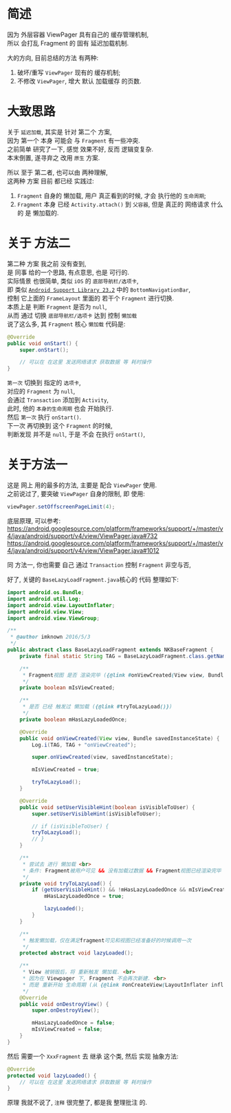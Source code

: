 # 简述
因为 外层容器 ViewPager 具有自己的 缓存管理机制,  
所以 会打乱 Fragment 的 固有 延迟加载机制.  

大的方向, 目前总结的方法 有两种:  
 1. 破坏/重写 `ViewPager` 现有的 缓存机制;  
 2. 不修改 `ViewPager`, 增大 默认 加载缓存 的页数.  

# 大致思路
关于 `延迟加载`, 其实是 针对 第二个 方案,  
因为 第一个 本身 可能会 与 `Fragment` 有一些冲突.  
之前简单 研究了一下, 感觉 效果不好, 反而 逻辑变复杂.  
本末倒置, 遂寻弃之 改用 `原生` 方案.  

所以 至于 第二者, 也可以由 两种理解,  
这两种 方案 目前 都已经 实践过:  
 1. `Fragment` 自身的 懒加载, 用户 真正看到的时候, 才会 执行他的 `生命周期`;  
 2. `Fragment` 本身 已经 `Activity.attach()` 到 `父容器`, 但是 真正的 网络请求 什么的 是 懒加载的.  

# 关于 方法二
第二种 方案 我之前 没有查到,  
是 同事 给的一个思路, 有点意思, 也是 可行的.  
实际情景 也很简单, 类似 `iOS` 的 `底部导航栏/选项卡`,  
即 类似 [`Android Support Library 23.2`][1] 中的 `BottomNavigationBar`,  
控制 它上面的 `FrameLayout` 里面的 若干个 `Fragment` 进行切换.  
本质上是 判断 `Fragment` 是否为 `null`,  
从而 通过 切换 `底部导航栏/选项卡` 达到 控制 `懒加载`  
说了这么多, 其 `Fragment` 核心 `懒加载` 代码是:  

``` java
@Override
public void onStart() {
    super.onStart();

    // 可以在 在这里 发送网络请求 获取数据 等 耗时操作
}
```
[1]: https://developer.android.com/topic/libraries/support-library/revisions.html#rev23-2-0

`第一次` 切换到 指定的 `选项卡`,  
对应的 `Fragment` 为 `null`,  
会通过 `Transaction` 添加到 `Activity`,  
此时, 他的 `本身的生命周期` 也会 开始执行.  
然后 `第一次` 执行 `onStart()`.  
下一次 再切换到 这个 `Fragment` 的时候,  
判断发现 并不是 `null`, 于是 不会 在执行 `onStart()`,  

# 关于方法一
这是 网上 用的最多的方法, 主要是 配合 `ViewPager` 使用.  
之前说过了, 要突破 `ViewPager` 自身的限制, 即 使用:  

``` java
viewPager.setOffscreenPageLimit(4);
```

底层原理, 可以参考:  
https://android.googlesource.com/platform/frameworks/support/+/master/v4/java/android/support/v4/view/ViewPager.java#732  
https://android.googlesource.com/platform/frameworks/support/+/master/v4/java/android/support/v4/view/ViewPager.java#1012  

同 方法一, 你也需要 自己 通过 `Transaction` 控制 `Fragment` 非空与否,  

好了, 关键的 `BaseLazyLoadFragment.java`核心的 代码 整理如下:  

``` java
import android.os.Bundle;
import android.util.Log;
import android.view.LayoutInflater;
import android.view.View;
import android.view.ViewGroup;

/**
 * @author imknown 2016/5/3
 */
public abstract class BaseLazyLoadFragment extends NKBaseFragment {
    private final static String TAG = BaseLazyLoadFragment.class.getName();

    /**
     * Fragment视图 是否 渲染完毕 ({@link #onViewCreated(View view, Bundle savedInstanceState)})
     */
    private boolean mIsViewCreated;

    /**
     * 是否 已经 触发过 懒加载 ({@link #tryToLazyLoad()})
     */
    private boolean mHasLazyLoadedOnce;

    @Override
    public void onViewCreated(View view, Bundle savedInstanceState) {
        Log.i(TAG, TAG + "onViewCreated");

        super.onViewCreated(view, savedInstanceState);

        mIsViewCreated = true;

        tryToLazyLoad();
    }

    @Override
    public void setUserVisibleHint(boolean isVisibleToUser) {
        super.setUserVisibleHint(isVisibleToUser);

        // if (isVisibleToUser) {
        tryToLazyLoad();
        // }
    }

    /**
     * 尝试去 进行 懒加载 <br>
     * 条件: Fragment被用户可见 && 没有加载过数据 && Fragment视图已经渲染完毕
     */
    private void tryToLazyLoad() {
        if (getUserVisibleHint() && !mHasLazyLoadedOnce && mIsViewCreated) {
            mHasLazyLoadedOnce = true;

            lazyLoaded();
        }
    }

    /**
     * 触发懒加载，仅在满足fragment可见和视图已经准备好的时候调用一次
     */
    protected abstract void lazyLoaded();

    /**
     * View 被销毁后，将 重新触发 懒加载. <br>
     * 因为在 Viewpager 下, Fragment 不会再次新建. <br>
     * 而是 重新开始 生命周期 (从 {@link #onCreateView(LayoutInflater inflater, ViewGroup container, Bundle savedInstanceState)} 开始)
     */
    @Override
    public void onDestroyView() {
        super.onDestroyView();

        mHasLazyLoadedOnce = false;
        mIsViewCreated = false;
    }
}
```

然后 需要一个 `XxxFragment` 去 继承 这个类, 然后 实现 抽象方法:  

``` java
@Override
protected void lazyLoaded() {
    // 可以在 在这里 发送网络请求 获取数据 等 耗时操作
}
```

原理 我就不说了, `注释` 很完整了, 都是我 整理批注 的.  
